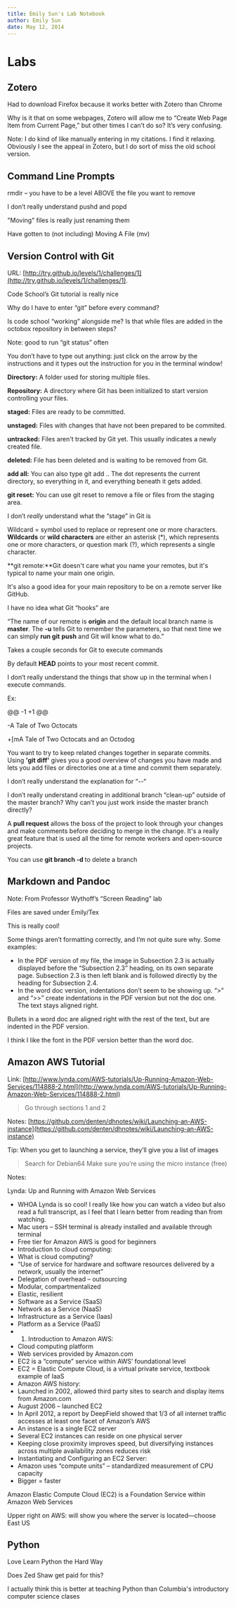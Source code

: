 ```yaml
---  
title: Emily Sun's Lab Notebook  
author: Emily Sun
date: May 12, 2014  
--- 
```


# Labs

## Zotero
Had to download Firefox because it works better with Zotero than Chrome

Why is it that on some webpages, Zotero will allow me to “Create Web Page Item from Current Page,” but other times I can’t do so? It’s very confusing.

Note: I do kind of like manually entering in my citations. I find it relaxing. Obviously I see the appeal in Zotero, but I do sort of miss the old school version.

## Command Line Prompts
rmdir – you have to be a level ABOVE the file you want to remove

I don’t really understand pushd and popd

"Moving" files is really just renaming them

Have gotten to (not including) Moving A File (mv)

## Version Control with Git
URL: [http://try.github.io/levels/1/challenges/1](http://try.github.io/levels/1/challenges/1).

Code School’s Git tutorial is really nice

Why do I have to enter “git” before every command?

Is code school “working” alongside me? Is that while files are added in the octobox repository in between steps?

Note: good to run “git status” often

You don’t have to type out anything: just click on the arrow by the instructions and it types out the instruction for you in the terminal window!

**Directory:** A folder used for storing multiple files.

**Repository:** A directory where Git has been initialized to start version controlling your files.

**staged:** Files are ready to be committed.

**unstaged:** Files with changes that have not been prepared to be commited.

**untracked:** Files aren't tracked by Git yet. This usually indicates a newly created file.

**deleted:** File has been deleted and is waiting to be removed from Git.

**add all:** You can also type git add .. The dot represents the current directory, so everything in it, and everything beneath it gets added.

**git reset:** You can use git reset <filename> to remove a file or files from the staging area.

I don’t *really* understand what the “stage” in Git is

Wildcard = symbol used to replace or represent one or more characters. **Wildcards** or **wild characters** are either an asterisk (*), which represents one or more characters, or question mark (?), which represents a single character.

**git remote:**Git doesn't care what you name your remotes, but it's typical to name your main one origin.

It's also a good idea for your main repository to be on a remote server like GitHub.

I have no idea what Git “hooks” are

“The name of our remote is **origin** and the default local branch name is **master**. The **-u** tells Git to remember the parameters, so that next time we can simply **run git** **push** and Git will know what to do.”

Takes a couple seconds for Git to execute commands

By default **HEAD** points to your most recent commit.

I don’t really understand the things that show up in the terminal when I execute commands. 

Ex:

@@ -1 +1 @@

-A Tale of Two Octocats

+[mA Tale of Two Octocats and an Octodog

You want to try to keep related changes together in separate commits. Using **'git diff'** gives you a good overview of changes you have made and lets you add files or directories one at a time and commit them separately.

I don’t really understand the explanation for “--“

I don’t really understand creating in additional branch “clean-up” outside of the master branch? Why can’t you just work inside the master branch directly?

A **pull request** allows the boss of the project to look through your changes and make comments before deciding to merge in the change. It's a really great feature that is used all the time for remote workers and open-source projects.

You can use **git branch -d <branch name>** to delete a branch

## Markdown and Pandoc
Note: From Professor Wythoff’s “Screen Reading” lab

Files are saved under Emily/Tex

This is really cool!

Some things aren’t formatting correctly, and I’m not quite sure why. Some examples:
* In the PDF version of my file, the image in Subsection 2.3 is actually displayed before the “Subsection 2.3” heading, on its own separate page. Subsection 2.3 is then left blank and is followed directly by the heading for Subsection 2.4.
* In the word doc version, indentations don’t seem to be showing up. “>” and “>>” create indentations in the PDF version but not the doc one.  The text stays aligned right. 

Bullets in a word doc are aligned right with the rest of the text, but are indented in the PDF version. 

I think I like the font in the PDF version better than the word doc.

## Amazon AWS Tutorial
Link: [http://www.lynda.com/AWS-tutorials/Up-Running-Amazon-Web-Services/114888-2.html](http://www.lynda.com/AWS-tutorials/Up-Running-Amazon-Web-Services/114888-2.html)
> Go through sections 1 and 2

Notes: [https://github.com/denten/dhnotes/wiki/Launching-an-AWS-instance](https://github.com/denten/dhnotes/wiki/Launching-an-AWS-instance)

Tip: When you get to launching a service, they’ll give you a list of images
> Search for Debian64
> Make sure you’re using the micro instance (free)

Notes:

Lynda: Up and Running with Amazon Web Services

* WHOA Lynda is so cool! I really like how you can watch a video but also read a full transcript, as I feel that I learn better from reading than from watching. 
* Mac users – SSH terminal is already installed and available through terminal
* Free tier for Amazon AWS is good for beginners
* Introduction to cloud computing:
* What is cloud computing?
* “Use of service for hardware and software resources delivered by a network, usually the internet”
* Delegation of overhead – outsourcing
* Modular, compartmentalized
* Elastic, resilient
* Software as a Service (SaaS)
* Network as a Service (NaaS)
* Infrastructure as a Service (Iaas)
* Platform as a Service (PaaS)
* 1) Introduction to Amazon AWS:
* Cloud computing platform
* Web services provided by Amazon.com
* EC2 is a “compute” service within AWS’ foundational level
* EC2 = Elastic Compute Cloud, is a virtual private service, textbook example of IaaS
* Amazon AWS history:
* Launched in 2002, allowed third party sites to search and display items from Amazon.com
* August 2006 – launched EC2
* In April 2012, a report by DeepField showed that 1/3 of all internet traffic accesses at least one facet of Amazon’s AWS
* An instance is a single EC2 server
* Several EC2 instances can reside on one physical server
* Keeping close proximity improves speed, but diversifying instances across multiple availability zones reduces risk
* Instantiating and Configuring an EC2 Server:
* Amazon uses “compute units” – standardized measurement of CPU capacity
* Bigger = faster

Amazon Elastic Compute Cloud (EC2) is a Foundation Service within Amazon Web Services

Upper right on AWS: will show you where the server is located—choose East US

## Python
Love Learn Python the Hard Way

Does Zed Shaw get paid for this?

I actually think this is better at teaching Python than Columbia's introductory computer science clases